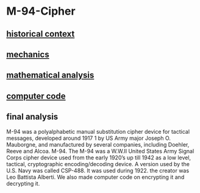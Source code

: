 # M-94-Cipher

## [historical context](HistoricalContext.md)

## [mechanics](Mechanics.md)

## [mathematical analysis](math.md)

## [computer code](computercode.md)

## final analysis
M-94 was a polyalphabetic manual substitution cipher device for tactical messages, developed around 1917 1 by US Army major Joseph O. Mauborgne, and manufactured by several companies, including Doehler, Reeve and Alcoa. M-94. The M-94 was a W.W.II United States Army Signal Corps cipher device used from the early 1920’s up till 1942 as a low level, tactical, cryptographic encoding/decoding device. A version used by the U.S. Navy was called CSP-488. It was used during 1922. the creator was Leo Battista Alberti. We also made computer code on encrypting it and decrypting it.

